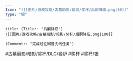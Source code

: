 ```yaml
---
Icon: "![[图片/游戏攻略/古墓丽影/暗影/奖杯/后嗣降临.png|30]]"
Type: "银"
---
```

```ad-common-silver-trophy
title: (Title:: "后嗣降临")
![[图片/游戏攻略/古墓丽影/暗影/奖杯/后嗣降临.png|100]]

(Comment:: "完成过往回音支线任务")
```

#古墓丽影/暗影/奖杯/DLC/锻炉 #奖杯 #奖杯/银
